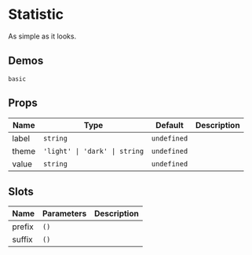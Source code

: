 # Statistic

As simple as it looks.

## Demos

```demo
basic
```

## Props

| Name  | Type                          | Default     | Description |
| ----- | ----------------------------- | ----------- | ----------- |
| label | `string`                      | `undefined` |             |
| theme | `'light' \| 'dark' \| string` | `undefined` |             |
| value | `string`                      | `undefined` |             |

## Slots

| Name   | Parameters | Description |
| ------ | ---------- | ----------- |
| prefix | `()`       |             |
| suffix | `()`       |             |
